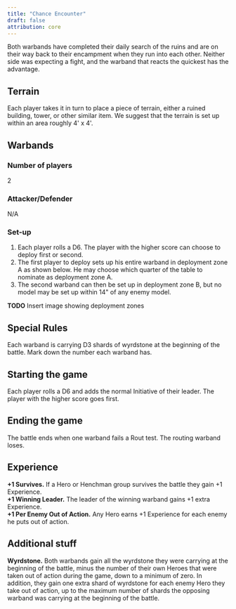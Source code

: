 ```yaml
---
title: "Chance Encounter"
draft: false
attribution: core
---
```

Both warbands have completed their daily search of the ruins and are on their way back to their encampment when they run into each other. Neither side was expecting a fight, and the warband that reacts the quickest has the advantage.
## Terrain
Each player takes it in turn to place a piece of terrain,
either a ruined building, tower, or other similar item.
We suggest that the terrain is set up within an area
roughly 4' x 4'.

## Warbands
### Number of players
2
### Attacker/Defender
N/A
### Set-up
1. Each player rolls a D6. The player with the higher score can choose to deploy first or second.
2. The first player to deploy sets up his entire warband in deployment zone A as shown below. He may choose which quarter of the table to nominate as deployment zone A.
3. The second warband can then be set up in deployment zone B, but no model may be set up within 14" of any enemy model.  

__TODO__ Insert image showing deployment zones
## Special Rules
Each warband is carrying D3 shards of wyrdstone at the beginning of the battle. Mark down the number each warband has.
## Starting the game
Each player rolls a D6 and adds the normal Initiative of their leader. The player with the higher score goes first.
## Ending the game
The battle ends when one warband fails a Rout test. The routing warband loses.
## Experience
__+1 Survives.__ If a Hero or Henchman group survives the battle they gain +1 Experience.  
__+1 Winning Leader.__ The leader of the winning warband gains +1 extra Experience.  
__+1 Per Enemy Out of Action.__ Any Hero earns +1 Experience for each enemy he puts out of action.
## Additional stuff
__Wyrdstone.__ Both warbands gain all the wyrdstone they were carrying at the beginning of the battle, minus the number of their own Heroes that were taken out of action during the game, down to a minimum of zero. In addition, they gain one extra shard of wyrdstone for each enemy Hero they take out of action, up to the maximum number of shards the opposing warband was carrying at the beginning of the battle.